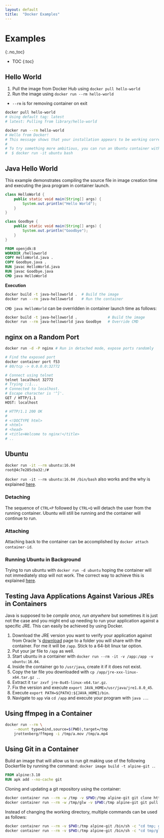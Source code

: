 ```yaml
---
layout: default
title:  "Docker Examples"
---
```


# Examples
{:.no_toc}

* TOC
{:toc}

## Hello World

1. Pull the image from Docker Hub using `docker pull hello-world`
1. Run the image using `docker run --rm hello-world`
  - `--rm` is for removing container on exit

```bash
docker pull hello-world
# Using default tag: latest
# latest: Pulling from library/hello-world

docker run --rm hello-world
# Hello from Docker!
# This message shows that your installation appears to be working correctly.
# 
# To try something more ambitious, you can run an Ubuntu container with:
#  $ docker run -it ubuntu bash
```

## Java Hello World
This example demonstrates compiling the source file in image creation time and executing the java program in container launch. 

```java
class HelloWorld {
    public static void main(String[] args) {
        System.out.println("Hello World");
    }
}
```

```java
class Goodbye {
    public static void main(String[] args) {
        System.out.println("Goodbye");
    }
}
```

```dockerfile
FROM openjdk:8
WORKDIR /helloworld
COPY HelloWorld.java .
COPY Goodbye.java .
RUN javac HelloWorld.java
RUN javac Goodbye.java
CMD java HelloWorld
```

__Execution__

```bash
docker build -t java-helloworld .  # Build the image
docker run --rm java-helloworld    # Run the container
```

`CMD java HelloWorld` can be overridden in container launch time as follows:

```bash
docker build -t java-helloworld .              # Build the image
docker run --rm java-helloworld java Goodbye   # Override CMD
```

## nginx on a Random Port

```bash
docker run -d -P nginx # Run in detached mode, expose ports randomly

# Find the exposed port
docker container port f53
# 80/tcp -> 0.0.0.0:32772

# Connect using telnet
telnet localhost 32772
# Trying ::1...
# Connected to localhost.
# Escape character is '^]'.
GET / HTTP/1.1
HOST: localhost

# HTTP/1.1 200 OK
# 
# <!DOCTYPE html>
# <html>
# <head>
# <title>Welcome to nginx!</title>
# ..
```

## Ubuntu

```bash
docker run -it --rm ubuntu:16.04
root@4c7e285cba32:/#
```

`docker run -it --rm ubuntu:16.04 /bin/bash` also works and the why is explained [here](https://askubuntu.com/a/938872).

### Detaching
The sequence of `CTRL+P` followed by `CTRL+Q` will detach the user from the running container. Ubuntu will still be running and the container will continue to run.

### Attaching
Attaching back to the container can be accomplished by `docker attach container-id`.

### Running Ubuntu in Background
Trying to run ubuntu with `docker run -d ubuntu` hoping the container will not immediately stop will not work. The correct way to achieve this is explained [here](https://stackoverflow.com/a/36872226/1173112).

## Testing Java Applications Against Various JREs in Containers
Java is supposed to be _compile once, run anywhere_ but sometimes it is just not the case and you might end up needing to run your application against a specific JRE. This can easily be achieved by using Docker.

1. Download the JRE version you want to verify your application against from Oracle 's [download](https://www.oracle.com/technetwork/java/javase/downloads/java-archive-javase8-2177648.html) page to a folder you will share with the container. For me it will be `/app`. Stick to a 64-bit linux tar option.
1. Put your jar file to `/app` as well.
1. Start ubuntu in a container with `docker run --rm -it -v /app:/app -v ubuntu:16.04`.
1. Inside the container go to `/usr/java`, create it if it does not exist.
1. Copy the tar file you downloaded with `cp /app/jre-xxx-linux-x64.tar.gz .`.
1. Extract it `tar zxvf jre-8u45-linux-x64.tar.gz`.
1. Fix the version and execute `export JAVA_HOME=/usr/java/jre1.8.0_45`.
1. Execute `export PATH=${PATH}:${JAVA_HOME}/bin`.
1. Navigate to `app` via `cd /app` and execute your program with `java ..`.

## Using ffmpeg in a Container

```bash
docker run --rm \
    --mount type=bind,source=$(PWD),target=/tmp 
    jrottenberg/ffmpeg -i /tmp/a.mov /tmp/a.mp4
```

## Using Git in a Container
Build an image that will allow us to run git making use of the following Dockerfile by running the command: `docker image build -t alpine-git .`.

```dockerfile
FROM alpine:3.10
RUN apk add --no-cache git

```

Cloning and updating a git repository using the container:

```bash
docker container run --rm -w /tmp -v $PWD:/tmp alpine-git git clone https://github.com/koraytugay/glw.git
docker container run --rm -w /tmp/glw -v $PWD:/tmp alpine-git git pull
```

Instead of changing the working directory, multiple commands can be used as follows:

```bash
docker container run --rm -v $PWD:/tmp alpine-git /bin/sh -c "cd tmp; git clone https://github.com/koraytugay/glw.git"
docker container run --rm -v $PWD:/tmp alpine-git /bin/sh -c "cd tmp/glw; git pull"
```